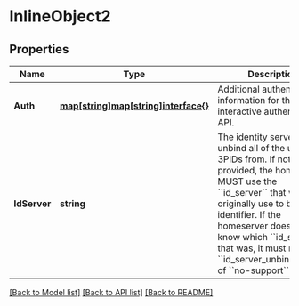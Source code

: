 # InlineObject2

## Properties

Name | Type | Description | Notes
------------ | ------------- | ------------- | -------------
**Auth** | [**map[string]map[string]interface{}**](map[string]interface{}.md) | Additional authentication information for the user-interactive authentication API. | [optional] 
**IdServer** | **string** | The identity server to unbind all of the user&#39;s 3PIDs from. If not provided, the homeserver MUST use the &#x60;&#x60;id_server&#x60;&#x60; that was originally use to bind each identifier. If the homeserver does not know which &#x60;&#x60;id_server&#x60;&#x60; that was, it must return an &#x60;&#x60;id_server_unbind_result&#x60;&#x60; of &#x60;&#x60;no-support&#x60;&#x60;. | [optional] 

[[Back to Model list]](../README.md#documentation-for-models) [[Back to API list]](../README.md#documentation-for-api-endpoints) [[Back to README]](../README.md)



